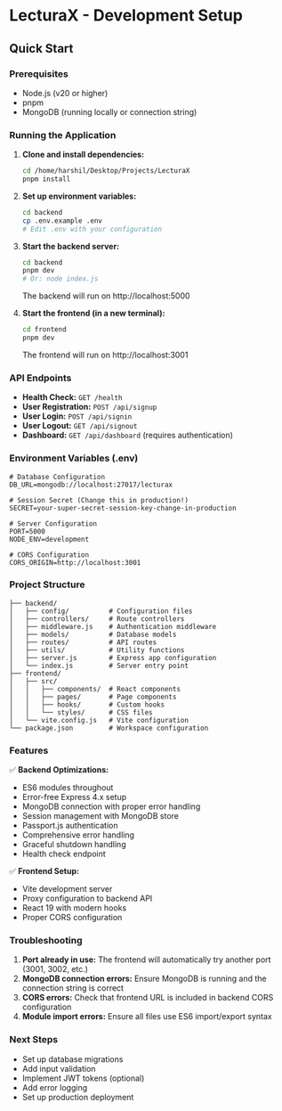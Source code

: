 # LecturaX - Development Setup

## Quick Start

### Prerequisites

- Node.js (v20 or higher)
- pnpm
- MongoDB (running locally or connection string)

### Running the Application

1. **Clone and install dependencies:**

   ```bash
   cd /home/harshil/Desktop/Projects/LecturaX
   pnpm install
   ```

2. **Set up environment variables:**

   ```bash
   cd backend
   cp .env.example .env
   # Edit .env with your configuration
   ```

3. **Start the backend server:**

   ```bash
   cd backend
   pnpm dev
   # Or: node index.js
   ```

   The backend will run on http://localhost:5000

4. **Start the frontend (in a new terminal):**
   ```bash
   cd frontend
   pnpm dev
   ```
   The frontend will run on http://localhost:3001

### API Endpoints

- **Health Check:** `GET /health`
- **User Registration:** `POST /api/signup`
- **User Login:** `POST /api/signin`
- **User Logout:** `GET /api/signout`
- **Dashboard:** `GET /api/dashboard` (requires authentication)

### Environment Variables (.env)

```env
# Database Configuration
DB_URL=mongodb://localhost:27017/lecturax

# Session Secret (Change this in production!)
SECRET=your-super-secret-session-key-change-in-production

# Server Configuration
PORT=5000
NODE_ENV=development

# CORS Configuration
CORS_ORIGIN=http://localhost:3001
```

### Project Structure

```
├── backend/
│   ├── config/          # Configuration files
│   ├── controllers/     # Route controllers
│   ├── middleware.js    # Authentication middleware
│   ├── models/          # Database models
│   ├── routes/          # API routes
│   ├── utils/           # Utility functions
│   ├── server.js        # Express app configuration
│   └── index.js         # Server entry point
├── frontend/
│   ├── src/
│   │   ├── components/  # React components
│   │   ├── pages/       # Page components
│   │   ├── hooks/       # Custom hooks
│   │   └── styles/      # CSS files
│   └── vite.config.js   # Vite configuration
└── package.json         # Workspace configuration
```

### Features

✅ **Backend Optimizations:**

- ES6 modules throughout
- Error-free Express 4.x setup
- MongoDB connection with proper error handling
- Session management with MongoDB store
- Passport.js authentication
- Comprehensive error handling
- Graceful shutdown handling
- Health check endpoint

✅ **Frontend Setup:**

- Vite development server
- Proxy configuration to backend API
- React 19 with modern hooks
- Proper CORS configuration

### Troubleshooting

1. **Port already in use:** The frontend will automatically try another port (3001, 3002, etc.)
2. **MongoDB connection errors:** Ensure MongoDB is running and the connection string is correct
3. **CORS errors:** Check that frontend URL is included in backend CORS configuration
4. **Module import errors:** Ensure all files use ES6 import/export syntax

### Next Steps

- Set up database migrations
- Add input validation
- Implement JWT tokens (optional)
- Add error logging
- Set up production deployment
